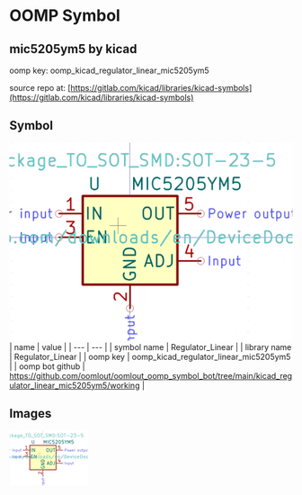 # OOMP Symbol  
## mic5205ym5  by kicad  
  
oomp key: oomp_kicad_regulator_linear_mic5205ym5  
  
source repo at: [https://gitlab.com/kicad/libraries/kicad-symbols](https://gitlab.com/kicad/libraries/kicad-symbols)  
## Symbol  
  
[![working.png](working_600.png)](working.png)  
| name | value | 
| --- | --- | 
| symbol name | Regulator_Linear | 
| library name | Regulator_Linear | 
| oomp key | oomp_kicad_regulator_linear_mic5205ym5 | 
| oomp bot github | https://github.com/oomlout/oomlout_oomp_symbol_bot/tree/main/kicad_regulator_linear_mic5205ym5/working | 
## Images  
  
[![working.png](working_140.png)](working.png)  
